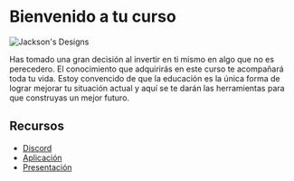 # Bienvenido a tu curso

![Jackson's Designs](https://static.wixstatic.com/media/07ff59_0a286d2659574cd197717a305514c42a~mv2.png)


Has tomado una gran decisión al invertir en ti mismo en algo que no es perecedero. El conocimiento que adquirirás en este curso te acompañará toda tu vida. Estoy convencido de que la educación es la única forma de lograr mejorar tu situación actual y aquí se te darán las herramientas para que construyas un mejor futuro.

## Recursos
- [Discord](https://discord.gg/g7uyMDUf)
- [Aplicación](https://marketplace-a9ab1.web.app/auth/login)
- [Presentación](https://www.canva.com/design/DAGoMmCYD7g/vOfRdYn8xsDxuJzm6qOEmg/edit?utm_content=DAGoMmCYD7g&utm_campaign=designshare&utm_medium=link2&utm_source=sharebutton)
